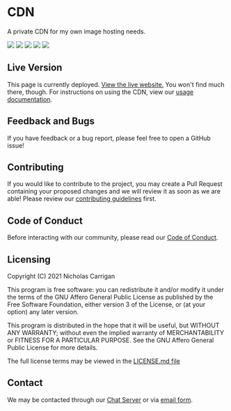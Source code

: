 # CDN

A private CDN for my own image hosting needs.

![](https://img.shields.io/codeclimate/maintainability/nhcarrigan/cdn)
![](https://img.shields.io/codeclimate/issues/nhcarrigan/cdn)
![](https://img.shields.io/codeclimate/tech-debt/nhcarrigan/cdn)
![](https://img.shields.io/lgtm/alerts/github/nhcarrigan/cdn)
![](https://img.shields.io/lgtm/grade/javascript/github/nhcarrigan/cdn)

## Live Version

This page is currently deployed. [View the live website.](https://cdn.nhcarrigan.com) You won't find much there, though. For instructions on using the CDN, view our [usage documentation](./USAGE.md).

## Feedback and Bugs

If you have feedback or a bug report, please feel free to open a GitHub issue!

## Contributing

If you would like to contribute to the project, you may create a Pull Request containing your proposed changes and we will review it as soon as we are able! Please review our [contributing guidelines](CONTRIBUTING.md) first.

## Code of Conduct

Before interacting with our community, please read our [Code of Conduct](CODE_OF_CONDUCT.md).

## Licensing

Copyright (C) 2021 Nicholas Carrigan

This program is free software: you can redistribute it and/or modify it under the terms of the GNU Affero General Public License as published by the Free Software Foundation, either version 3 of the License, or (at your option) any later version.

This program is distributed in the hope that it will be useful, but WITHOUT ANY WARRANTY; without even the implied warranty of MERCHANTABILITY or FITNESS FOR A PARTICULAR PURPOSE. See the GNU Affero General Public License for more details.

The full license terms may be viewed in the [LICENSE.md file](./LICENSE.md)

## Contact

We may be contacted through our [Chat Server](http://chat.nhcarrigan.com) or via [email form](https://contact.nhcarrigan.com).

